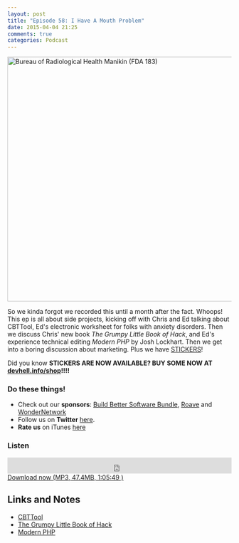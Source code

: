 ```yaml
---
layout: post
title: "Episode 58: I Have A Mouth Problem"
date: 2015-04-04 21:25
comments: true
categories: Podcast
---
```


<a href="https://www.flickr.com/photos/fdaphotos/8224351945" title="Bureau of Radiological Health Manikin (FDA 183) by The U.S. Food and Drug Administration, on Flickr"><img src="https://farm9.staticflickr.com/8478/8224351945_7e76baa5f8_c.jpg" width="800" height="550" alt="Bureau of Radiological Health Manikin (FDA 183)"></a>

So we kinda forgot we recorded this until a month after the fact. Whoops! This ep is all about side projects, kicking off with Chris and Ed talking about CBTTool, Ed's electronic worksheet for folks with anxiety disorders. Then we discuss Chris' new book _The Grumpy Little Book of Hack_, and Ed's experience technical editing _Modern PHP_ by Josh Lockhart. Then we get into a boring discussion about marketing. Plus we have [STICKERS](http://devhell.info/shop)!


Did you know **STICKERS ARE NOW AVAILABLE? BUY SOME NOW AT [devhell.info/shop](http://devhell.info/shop)!!!!**

### Do these things!

* Check out our **sponsors**: [Build Better Software Bundle](https://buildbetter.software/), [Roave](http://roave.com/) and [WonderNetwork](https://wondernetwork.com/)
* Follow us on **Twitter** [here](https://twitter.com/dev_hell).
* **Rate us** on iTunes [here](http://itunes.apple.com/us/podcast/dev-hell/id489840699)

### Listen

<iframe frameborder="0" height="36px" scrolling="no" seamless src="https://simplecast.com/e/35319?style=dark" width="100%"></iframe>
<a href="http://audio.simplecast.com/35319.mp3" rel="enclosure">Download now (MP3, 47.4MB, 1:05:49 )</a>

## Links and Notes

- [CBTTool](https://github.com/funkatron/CBTTool)
- [The Grumpy Little Book of Hack](https://leanpub.com/grumpy-hack)
- [Modern PHP](http://shop.oreilly.com/product/0636920033868.do)